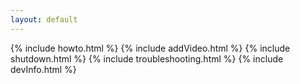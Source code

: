 ```yaml
---
layout: default
---
```


{% include howto.html %}
{% include addVideo.html %}
{% include shutdown.html %}
{% include troubleshooting.html %}
{% include devInfo.html %}